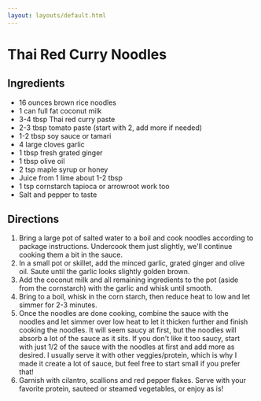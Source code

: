 ```yaml
---
layout: layouts/default.html
---
```


# Thai Red Curry Noodles

## Ingredients

- 16 ounces brown rice noodles
- 1 can full fat coconut milk
- 3-4 tbsp Thai red curry paste
- 2-3 tbsp tomato paste (start with 2, add more if needed)
- 1-2 tbsp soy sauce or tamari
- 4 large cloves garlic
- 1 tbsp fresh grated ginger
- 1 tbsp olive oil
- 2 tsp maple syrup or honey
- Juice from 1 lime about 1-2 tbsp
- 1 tsp cornstarch tapioca or arrowroot work too
- Salt and pepper to taste

## Directions

1. Bring a large pot of salted water to a boil and cook noodles according to package instructions. Undercook them just slightly, we'll continue cooking them a bit in the sauce.
1. In a small pot or skillet, add the minced garlic, grated ginger and olive oil. Saute until the garlic looks slightly golden brown.
1. Add the coconut milk and all remaining ingredients to the pot (aside from the cornstarch) with the garlic and whisk until smooth.
1. Bring to a boil, whisk in the corn starch, then reduce heat to low and let simmer for 2-3 minutes.
1. Once the noodles are done cooking, combine the sauce with the noodles and let simmer over low heat to let it thicken further and finish cooking the noodles. It will seem saucy at first, but the noodles will absorb a lot of the sauce as it sits. If you don't like it too saucy, start with just 1/2 of the sauce with the noodles at first and add more as desired. I usually serve it with other veggies/protein, which is why I made it create a lot of sauce, but feel free to start small if you prefer that!
1. Garnish with cilantro, scallions and red pepper flakes. Serve with your favorite protein, sauteed or steamed vegetables, or enjoy as is!

